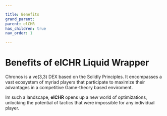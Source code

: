 ```yaml
---

title: Benefits
grand_parent:
parent: elCHR
has_children: true
nav_order: 1

---
```


# Benefits of elCHR Liquid Wrapper
Chronos is a ve(3,3) DEX based on the Solidly Principles. It encompasses a vast ecosystem of myriad players that participate to maximize their advantages in a competitive Game-theory based enviroment.

Im such a landscape, **elCHR** opens up a new world of optimizations, unlocking the potential of tactics that were impossible for any individual player.